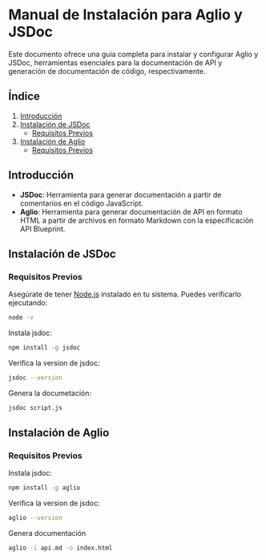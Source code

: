 # Manual de Instalación para Aglio y JSDoc

Este documento ofrece una guía completa para instalar y configurar Aglio y JSDoc, herramientas esenciales para la documentación de API y generación de documentación de código, respectivamente.

## Índice

1. [Introducción](#introducción)
2. [Instalación de JSDoc](#instalación-de-jsdoc)
   - [Requisitos Previos](#requisitos-previos)
3. [Instalación de Aglio](#instalación-de-aglio)
   - [Requisitos Previos](#requisitos-previos-1)

## Introducción

- **JSDoc**: Herramienta para generar documentación a partir de comentarios en el código JavaScript.
- **Aglio**: Herramienta para generar documentación de API en formato HTML a partir de archivos en formato Markdown con la especificación API Blueprint.

## Instalación de JSDoc

### Requisitos Previos

Asegúrate de tener [Node.js](https://nodejs.org/) instalado en tu sistema. Puedes verificarlo ejecutando:

```bash
node -v
```

Instala jsdoc:
```bash
npm install -g jsdoc
```

Verifica la version de jsdoc:
```bash
jsdoc --version
```

Genera la documetación:
```bash
jsdoc script.js
```

## Instalación de Aglio

### Requisitos Previos


Instala jsdoc:
```bash
npm install -g aglio
```

Verifica la version de jsdoc:
```bash
aglio --version
```

Genera documentación
```bash
aglio -i api.md -o index.html
```
